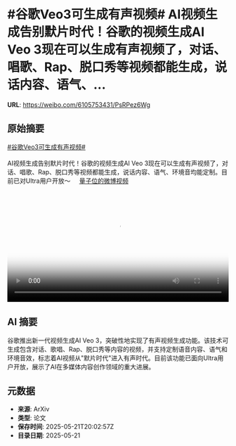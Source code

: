 # #谷歌Veo3可生成有声视频# AI视频生成告别默片时代！谷歌的视频生成AI Veo 3现在可以生成有声视频了，对话、唱歌、Rap、脱口秀等视频都能生成，说话内容、语气、...

**URL**: https://weibo.com/6105753431/PsRPez6Wg

## 原始摘要

<a href="https://m.weibo.cn/search?containerid=231522type%3D1%26t%3D10%26q%3D%23%E8%B0%B7%E6%AD%8CVeo3%E5%8F%AF%E7%94%9F%E6%88%90%E6%9C%89%E5%A3%B0%E8%A7%86%E9%A2%91%23&amp;extparam=%23%E8%B0%B7%E6%AD%8CVeo3%E5%8F%AF%E7%94%9F%E6%88%90%E6%9C%89%E5%A3%B0%E8%A7%86%E9%A2%91%23" data-hide=""><span class="surl-text">#谷歌Veo3可生成有声视频#</span></a> <br><br>AI视频生成告别默片时代！谷歌的视频生成AI Veo 3现在可以生成有声视频了，对话、唱歌、Rap、脱口秀等视频都能生成，说话内容、语气、环境音均能定制。目前已对Ultra用户开放～ <a href="https://video.weibo.com/show?fid=1034:5168799142576144" data-hide=""><span class="url-icon"><img style="width: 1rem;height: 1rem" src="https://h5.sinaimg.cn/upload/2015/09/25/3/timeline_card_small_video_default.png" referrerpolicy="no-referrer"></span><span class="surl-text">量子位的微博视频</span></a> <br clear="both"><div style="clear: both"></div><video controls="controls" poster="https://tvax3.sinaimg.cn/orj480/006Fd7o3ly1i1n9nqqllhj30u01hcdhw.jpg" style="width: 100%"><source src="https://f.video.weibocdn.com/o0/4C7PcQXWlx08oq85Ty3601041200gMdH0E010.mp4?label=mp4_720p&amp;template=720x1280.24.0&amp;ori=0&amp;ps=1CwnkDw1GXwCQx&amp;Expires=1747861343&amp;ssig=onE4d8tL%2Bj&amp;KID=unistore,video"><source src="https://f.video.weibocdn.com/o0/0qwcruerlx08oq85TROU01041200a6LA0E010.mp4?label=mp4_hd&amp;template=540x960.24.0&amp;ori=0&amp;ps=1CwnkDw1GXwCQx&amp;Expires=1747861343&amp;ssig=pzVZ9vTQZ3&amp;KID=unistore,video"><source src="https://f.video.weibocdn.com/o0/soKrc3rWlx08oq85WFug010412005xpR0E010.mp4?label=mp4_ld&amp;template=360x640.24.0&amp;ori=0&amp;ps=1CwnkDw1GXwCQx&amp;Expires=1747861343&amp;ssig=YtpYWaVhOk&amp;KID=unistore,video"><p>视频无法显示，请前往<a href="https://video.weibo.com/show?fid=1034%3A5168799142576144" target="_blank" rel="noopener noreferrer">微博视频</a>观看。</p></video>

## AI 摘要

谷歌推出新一代视频生成AI Veo 3，突破性地实现了有声视频生成功能。该技术可生成包含对话、歌唱、Rap、脱口秀等内容的视频，并支持定制语音内容、语气和环境音效，标志着AI视频从"默片时代"进入有声时代。目前该功能已面向Ultra用户开放，展示了AI在多媒体内容创作领域的重大进展。

## 元数据

- **来源**: ArXiv
- **类型**: 论文
- **保存时间**: 2025-05-21T20:02:57Z
- **目录日期**: 2025-05-21
